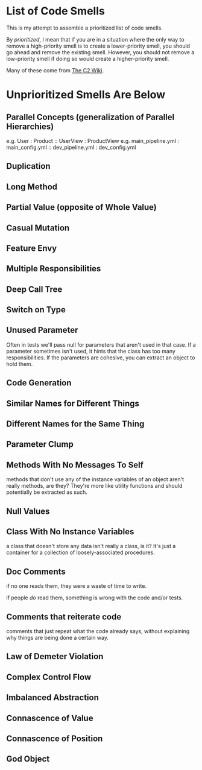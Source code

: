 # List of Code Smells

This is my attempt to assemble a prioritized list of code
smells.

By *prioritized*, I mean that if you are in a situation
where the only way to remove a high-priority smell is to
create a lower-priority smell, you should go ahead and
remove the existing smell. However, you should not remove a
low-priority smell if doing so would create a
higher-priority smell.

Many of these come from [The C2 Wiki](http://wiki.c2.com/?CodeSmell).

# Unprioritized Smells Are Below

## Parallel Concepts (generalization of Parallel Hierarchies)

e.g. User : Product :: UserView : ProductView
e.g. main_pipeline.yml : main_config.yml :: dev_pipeline.yml : dev_config.yml

## Duplication

## Long Method

## Partial Value (opposite of Whole Value)

## Casual Mutation

## Feature Envy

## Multiple Responsibilities

## Deep Call Tree

## Switch on Type

## Unused Parameter

Often in tests we'll pass null for parameters that aren't
used in that case. If a parameter sometimes isn't used, it
hints that the class has too many responsibilities. If the
parameters are cohesive, you can extract an object to hold
them.

## Code Generation

## Similar Names for Different Things

## Different Names for the Same Thing

## Parameter Clump

## Methods With No Messages To Self

methods that don't use any of the instance variables of an
object aren't really methods, are they? They're more like
utility functions and should potentially be extracted as
such.

## Null Values

## Class With No Instance Variables

a class that doesn't store any data isn't really a class, is
it? It's just a container for a collection of
loosely-associated procedures.

## Doc Comments

if no one reads them, they were a waste of time to write.

if people *do* read them, something is wrong with the code
and/or tests.

## Comments that reiterate code

comments that just repeat what the code already says,
without explaining why things are being done a certain way.

## Law of Demeter Violation

## Complex Control Flow

## Imbalanced Abstraction

## Connascence of Value

## Connascence of Position

## God Object
